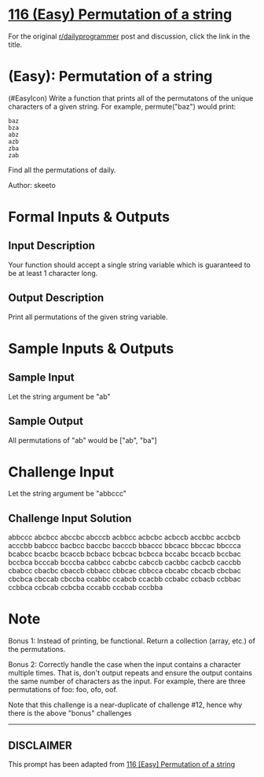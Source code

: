 # [116 (Easy) Permutation of a string](https://www.reddit.com/r/dailyprogrammer/comments/164zvs/010713_challenge_116_easy_permutation_of_a_string/)

For the original [r/dailyprogrammer](https://www.reddit.com/r/dailyprogrammer/) post and discussion, click the link in the title.

#  (Easy): Permutation of a string
(#EasyIcon)
Write a function that prints all of the permutatons of the unique characters of a given string. For example, permute("baz") would print:


```
baz
bza
abz
azb
zba
zab
```
Find all the permutations of daily.

Author: skeeto

# Formal Inputs & Outputs
## Input Description
Your function should accept a single string variable which is guaranteed to be at least 1 character long.

## Output Description
Print all permutations of the given string variable.

# Sample Inputs & Outputs
## Sample Input
Let the string argument be "ab"

## Sample Output
All permutations of "ab" would be ["ab", "ba"]

# Challenge Input
Let the string argument be "abbccc"

## Challenge Input Solution
abbccc abcbcc abccbc abcccb acbbcc acbcbc acbccb accbbc accbcb acccbb babccc bacbcc baccbc bacccb bbaccc bbcacc bbccac bbccca bcabcc bcacbc bcaccb bcbacc bcbcac bcbcca bccabc bccacb bccbac bccbca bcccab bcccba cabbcc cabcbc cabccb cacbbc cacbcb caccbb cbabcc cbacbc cbaccb cbbacc cbbcac cbbcca cbcabc cbcacb cbcbac cbcbca cbccab cbccba ccabbc ccabcb ccacbb ccbabc ccbacb ccbbac ccbbca ccbcab ccbcba cccabb cccbab cccbba 

# Note
Bonus 1: Instead of printing, be functional. Return a collection (array, etc.) of the permutations.

Bonus 2: Correctly handle the case when the input contains a character multiple times. That is, don't output repeats and ensure the output contains the same number of characters as the input. For example, there are three permutations of foo: foo, ofo, oof.

Note that this challenge is a near-duplicate of challenge #12, hence why there is the above "bonus" challenges


----
## **DISCLAIMER**
This prompt has been adapted from [116 [Easy] Permutation of a string](https://www.reddit.com/r/dailyprogrammer/comments/164zvs/010713_challenge_116_easy_permutation_of_a_string/
)
